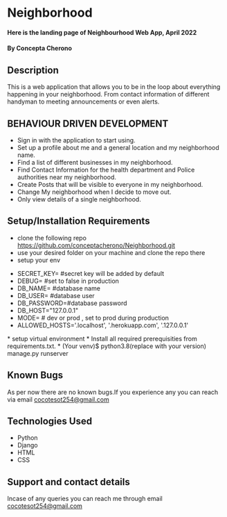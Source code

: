# Neighborhood
#### Here is the landing page of Neighbourhood Web App, April  2022
#### By **Concepta Cherono**
## Description
This is a web application that allows you to be in the loop about everything happening in your neighborhood. From contact information of different handyman to meeting announcements or even alerts.

## BEHAVIOUR DRIVEN DEVELOPMENT
* Sign in with the application to start using.
* Set up a profile about me and a general location and my neighborhood name.
* Find a list of different businesses in my neighborhood.
* Find Contact Information for the health department and Police authorities near my neighborhood.
* Create Posts that will be visible to everyone in my neighborhood.
* Change My neighborhood when I decide to move out.
* Only view details of a single neighborhood.

## Setup/Installation Requirements
* clone the following repo https://github.com/conceptacherono/Neighborhood.git
* use your desired folder on your machine and clone
the repo there
* setup your env 
<ul>
    <li>SECRET_KEY= #secret key will be added by default</li>
    <li> DEBUG= #set to false in production</li>
    <li>DB_NAME= #database name</li>
    <li>DB_USER= #database user</li>
    <li>DB_PASSWORD=#database password</li>
    <li>DB_HOST="127.0.0.1"</li>
    <li>MODE= # dev or prod , set to prod during production</li>
    <li>ALLOWED_HOSTS='.localhost', '.herokuapp.com', '.127.0.0.1'</li>
</ul>
* setup virtual environment
* Install all required prerequisities from requirements.txt.
* (Your venv)$ python3.8(replace with your version) manage.py runserver

## Known Bugs
 As per now there are no known bugs.If you experience any you can reach via email cocotesot254@gmail.com
## Technologies Used
* Python 
* Django
* HTML
* CSS
## Support and contact details
Incase of any queries you can reach me through email cocotesot254@gmail.com
